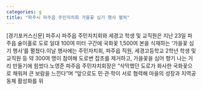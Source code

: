 ```yaml
---
categories: g
title: "파주시 파주읍 주민자치회 가을꽃 심기 행사 펼쳐"
---
```

[경기포커스신문] 파주시 파주읍 주민자치회와 세경고 학생 및 교직원은 지난 23일 파주읍 술이홀로 도로 일대 100여 미터 구간에 국화꽃 1,500여 본을 식재하는 ‘가을꽃 심기 행사’를 펼쳤다.이날 행사에는 주민자치회, 파주읍 직원, 세경고등학교 2학년 학생 및 교직원 등 약 300여 명이 참여해 도로변 잡초를 제거하고, 가을꽃을 심어 향기 나는 거리 만들기에 힘썼다.노영준 파주읍 주민자치회장은 “삭막했던 도로가 화사한 국화꽃으로 채워져 큰 보람을 느낀다”며 “앞으로도 민·관·학이 서로 협력해 마을의 성장과 지역공동체 활성화를 위